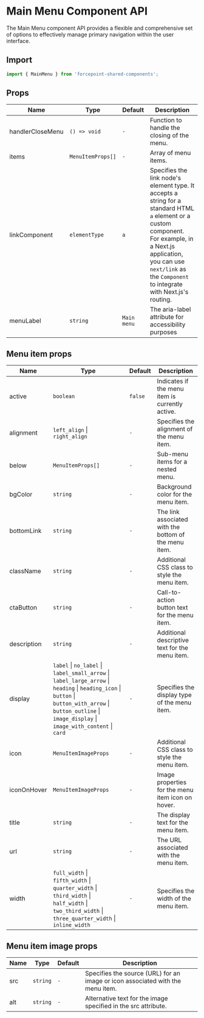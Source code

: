 # Main Menu Component API

The Main Menu component API provides a flexible and comprehensive set of options to effectively manage primary navigation within the user interface.

## Import

```jsx
import { MainMenu } from 'forcepoint-shared-components';
```

## Props

| Name | Type | Default | Description |
| --- | --- | --- | --- |
| handlerCloseMenu | `() => void` | `-` | Function to handle the closing of the menu. |
| items | `MenuItemProps[]` | `-` | Array of menu items. |
| linkComponent | `elementType` | `a` | Specifies the link node's element type. It accepts a string for a standard HTML `a` element or a custom component. For example, in a Next.js application, you can use `next/link` as the `Component` to integrate with Next.js's routing. |
| menuLabel | `string` | `Main menu` | The aria-label attribute for accessibility purposes |

## Menu item props

| Name | Type | Default | Description |
| --- | --- | --- | --- |
| active | `boolean` | `false` | Indicates if the menu item is currently active. |
| alignment | `left_align` \| `right_align` | `-` | Specifies the alignment of the menu item. |
| below | `MenuItemProps[]` | `-` | Sub-menu items for a nested menu. |
| bgColor | `string` | `-` | Background color for the menu item. |
| bottomLink | `string` | `-` | The link associated with the bottom of the menu item. |
| className | `string` | `-` | Additional CSS class to style the menu item. |
| ctaButton | `string` | `-` | Call-to-action button text for the menu item. |
| description | `string` | `-` | Additional descriptive text for the menu item. |
| display | `label` \| `no_label` \| `label_small_arrow` \| `label_large_arrow` \| `heading` \| `heading_icon` \| `button` \| `button_with_arrow` \| `button_outline` \| `image_display` \| `image_with_content` \| `card` | `-` | Specifies the display type of the menu item. |
| icon | `MenuItemImageProps` | `-` | Additional CSS class to style the menu item. |
| iconOnHover | `MenuItemImageProps` | `-` | Image properties for the menu item icon on hover. |
| title | `string` | `-` | The display text for the menu item. |
| url | `string` | `-` | The URL associated with the menu item. |
| width | `full_width` \| `fifth_width` \| `quarter_width` \| `third_width` \| `half_width` \| `two_third_width` \| `three_quarter_width` \| `inline_width` | `-` | Specifies the width of the menu item. |

## Menu item image props

| Name | Type | Default | Description |
| --- | --- | --- | --- |
| src | `string` | `-` | Specifies the source (URL) for an image or icon associated with the menu item. |
| alt | `string` | `-` | Alternative text for the image specified in the src attribute. |
